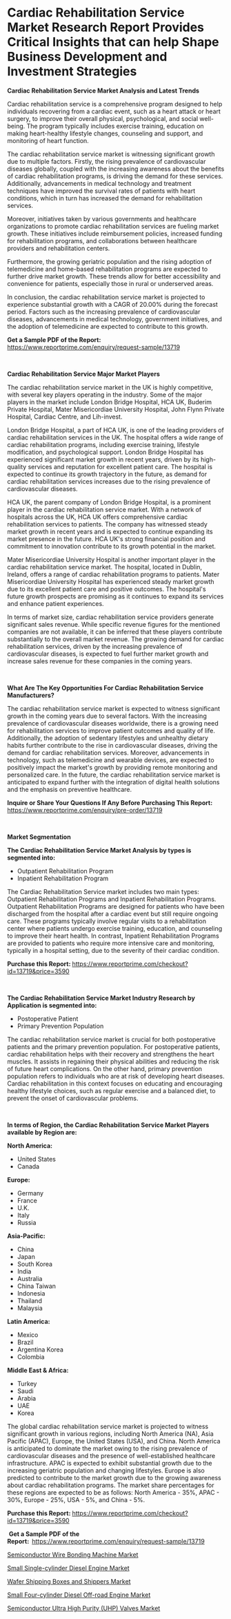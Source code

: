 <p><h1>Cardiac Rehabilitation Service Market Research Report Provides Critical Insights that can help Shape Business Development and Investment Strategies</h1></p><p><strong>Cardiac Rehabilitation Service Market Analysis and Latest Trends</strong></p>
<p><p>Cardiac rehabilitation service is a comprehensive program designed to help individuals recovering from a cardiac event, such as a heart attack or heart surgery, to improve their overall physical, psychological, and social well-being. The program typically includes exercise training, education on making heart-healthy lifestyle changes, counseling and support, and monitoring of heart function.</p><p>The cardiac rehabilitation service market is witnessing significant growth due to multiple factors. Firstly, the rising prevalence of cardiovascular diseases globally, coupled with the increasing awareness about the benefits of cardiac rehabilitation programs, is driving the demand for these services. Additionally, advancements in medical technology and treatment techniques have improved the survival rates of patients with heart conditions, which in turn has increased the demand for rehabilitation services.</p><p>Moreover, initiatives taken by various governments and healthcare organizations to promote cardiac rehabilitation services are fueling market growth. These initiatives include reimbursement policies, increased funding for rehabilitation programs, and collaborations between healthcare providers and rehabilitation centers.</p><p>Furthermore, the growing geriatric population and the rising adoption of telemedicine and home-based rehabilitation programs are expected to further drive market growth. These trends allow for better accessibility and convenience for patients, especially those in rural or underserved areas.</p><p>In conclusion, the cardiac rehabilitation service market is projected to experience substantial growth with a CAGR of 20.00% during the forecast period. Factors such as the increasing prevalence of cardiovascular diseases, advancements in medical technology, government initiatives, and the adoption of telemedicine are expected to contribute to this growth.</p></p>
<p><strong>Get a Sample PDF of the Report:&nbsp;</strong> <a href="https://www.reportprime.com/enquiry/request-sample/13719">https://www.reportprime.com/enquiry/request-sample/13719</a></p>
<p>&nbsp;</p>
<p><strong>Cardiac Rehabilitation Service Major Market Players</strong></p>
<p><p>The cardiac rehabilitation service market in the UK is highly competitive, with several key players operating in the industry. Some of the major players in the market include London Bridge Hospital, HCA UK, Buderim Private Hospital, Mater Misericordiae University Hospital, John Flynn Private Hospital, Cardiac Centre, and Lih-invest. </p><p>London Bridge Hospital, a part of HCA UK, is one of the leading providers of cardiac rehabilitation services in the UK. The hospital offers a wide range of cardiac rehabilitation programs, including exercise training, lifestyle modification, and psychological support. London Bridge Hospital has experienced significant market growth in recent years, driven by its high-quality services and reputation for excellent patient care. The hospital is expected to continue its growth trajectory in the future, as demand for cardiac rehabilitation services increases due to the rising prevalence of cardiovascular diseases.</p><p>HCA UK, the parent company of London Bridge Hospital, is a prominent player in the cardiac rehabilitation service market. With a network of hospitals across the UK, HCA UK offers comprehensive cardiac rehabilitation services to patients. The company has witnessed steady market growth in recent years and is expected to continue expanding its market presence in the future. HCA UK's strong financial position and commitment to innovation contribute to its growth potential in the market.</p><p>Mater Misericordiae University Hospital is another important player in the cardiac rehabilitation service market. The hospital, located in Dublin, Ireland, offers a range of cardiac rehabilitation programs to patients. Mater Misericordiae University Hospital has experienced steady market growth due to its excellent patient care and positive outcomes. The hospital's future growth prospects are promising as it continues to expand its services and enhance patient experiences.</p><p>In terms of market size, cardiac rehabilitation service providers generate significant sales revenue. While specific revenue figures for the mentioned companies are not available, it can be inferred that these players contribute substantially to the overall market revenue. The growing demand for cardiac rehabilitation services, driven by the increasing prevalence of cardiovascular diseases, is expected to fuel further market growth and increase sales revenue for these companies in the coming years.</p></p>
<p>&nbsp;</p>
<p><strong>What Are The Key Opportunities For Cardiac Rehabilitation Service Manufacturers?</strong></p>
<p><p>The cardiac rehabilitation service market is expected to witness significant growth in the coming years due to several factors. With the increasing prevalence of cardiovascular diseases worldwide, there is a growing need for rehabilitation services to improve patient outcomes and quality of life. Additionally, the adoption of sedentary lifestyles and unhealthy dietary habits further contribute to the rise in cardiovascular diseases, driving the demand for cardiac rehabilitation services. Moreover, advancements in technology, such as telemedicine and wearable devices, are expected to positively impact the market's growth by providing remote monitoring and personalized care. In the future, the cardiac rehabilitation service market is anticipated to expand further with the integration of digital health solutions and the emphasis on preventive healthcare.</p></p>
<p><strong>Inquire or Share Your Questions If Any Before Purchasing This Report:</strong> <a href="https://www.reportprime.com/enquiry/pre-order/13719">https://www.reportprime.com/enquiry/pre-order/13719</a></p>
<p>&nbsp;</p>
<p><strong>Market Segmentation</strong></p>
<p><strong>The Cardiac Rehabilitation Service Market Analysis by types is segmented into:</strong></p>
<p><ul><li>Outpatient Rehabilitation Program</li><li>Inpatient Rehabilitation Program</li></ul></p>
<p><p>The Cardiac Rehabilitation Service market includes two main types: Outpatient Rehabilitation Programs and Inpatient Rehabilitation Programs. Outpatient Rehabilitation Programs are designed for patients who have been discharged from the hospital after a cardiac event but still require ongoing care. These programs typically involve regular visits to a rehabilitation center where patients undergo exercise training, education, and counseling to improve their heart health. In contrast, Inpatient Rehabilitation Programs are provided to patients who require more intensive care and monitoring, typically in a hospital setting, due to the severity of their cardiac condition.</p></p>
<p><strong>Purchase this Report:&nbsp;</strong><a href="https://www.reportprime.com/checkout?id=13719&price=3590">https://www.reportprime.com/checkout?id=13719&price=3590</a></p>
<p>&nbsp;</p>
<p><strong>The Cardiac Rehabilitation Service Market Industry Research by Application is segmented into:</strong></p>
<p><ul><li>Postoperative Patient</li><li>Primary Prevention Population</li></ul></p>
<p><p>The cardiac rehabilitation service market is crucial for both postoperative patients and the primary prevention population. For postoperative patients, cardiac rehabilitation helps with their recovery and strengthens the heart muscles. It assists in regaining their physical abilities and reducing the risk of future heart complications. On the other hand, primary prevention population refers to individuals who are at risk of developing heart diseases. Cardiac rehabilitation in this context focuses on educating and encouraging healthy lifestyle choices, such as regular exercise and a balanced diet, to prevent the onset of cardiovascular problems.</p></p>
<p>&nbsp;</p>
<p><strong>In terms of Region, the Cardiac Rehabilitation Service Market Players available by Region are:</strong></p>
<p>
    <p> <strong> North America: </strong>
        <ul>
            <li>United States</li>
            <li>Canada</li>
        </ul>
        </p> 
    <p> <strong> Europe: </strong>
        <ul>
            <li>Germany</li>
            <li>France</li>
            <li>U.K.</li>
            <li>Italy</li>
            <li>Russia</li>
        </ul>
        </p> 
    <p> <strong> Asia-Pacific: </strong>
        <ul>
            <li>China</li>
            <li>Japan</li>
            <li>South Korea</li>
            <li>India</li>
            <li>Australia</li>
            <li>China Taiwan</li>
            <li>Indonesia</li>
            <li>Thailand</li>
            <li>Malaysia</li>
        </ul>
        </p> 
    <p> <strong> Latin America: </strong>
        <ul>
            <li>Mexico</li>
            <li>Brazil</li>
            <li>Argentina Korea</li>
            <li>Colombia</li>
        </ul>
        </p> 
    <p> <strong> Middle East & Africa: </strong>
        <ul>
            <li>Turkey</li>
            <li>Saudi</li>
            <li>Arabia</li>
            <li>UAE</li>
            <li>Korea</li>
        </ul>
    </p>
    </p>
<p><p>The global cardiac rehabilitation service market is projected to witness significant growth in various regions, including North America (NA), Asia Pacific (APAC), Europe, the United States (USA), and China. North America is anticipated to dominate the market owing to the rising prevalence of cardiovascular diseases and the presence of well-established healthcare infrastructure. APAC is expected to exhibit substantial growth due to the increasing geriatric population and changing lifestyles. Europe is also predicted to contribute to the market growth due to the growing awareness about cardiac rehabilitation programs. The market share percentages for these regions are expected to be as follows: North America - 35%, APAC - 30%, Europe - 25%, USA - 5%, and China - 5%.</p></p>
<p><strong>Purchase this Report: </strong><a href="https://www.reportprime.com/checkout?id=13719&price=3590">https://www.reportprime.com/checkout?id=13719&price=3590</a></p>
<p>&nbsp;<strong>Get a Sample PDF of the Report:&nbsp;&nbsp;</strong><a href="https://www.reportprime.com/enquiry/request-sample/13719">https://www.reportprime.com/enquiry/request-sample/13719</a></p>
<p><strong></strong></p>
<p><p><a href="https://medium.com/@lawrenceburns7577/semiconductor-wire-bonding-machine-market-size-reveals-the-best-marketing-channels-in-global-7c8cbfbb3b57">Semiconductor Wire Bonding Machine Market</a></p><p><a href="https://medium.com/@lawrenceburns7577/small-single-cylinder-diesel-engine-market-insight-market-trends-growth-forecasted-from-2023-to-797508db047f">Small Single-cylinder Diesel Engine Market</a></p><p><a href="https://medium.com/@lawrenceburns7577/wafer-shipping-boxes-and-shippers-market-the-key-to-successful-business-strategy-forecast-till-553f61bd347a">Wafer Shipping Boxes and Shippers Market</a></p><p><a href="https://medium.com/@lawrenceburns7577/small-four-cylinder-diesel-off-road-engine-market-competitive-analysis-market-trends-and-forecast-042b08ae248b">Small Four-cylinder Diesel Off-road Engine Market</a></p><p><a href="https://medium.com/@lawrenceburns7577/semiconductor-ultra-high-purity-uhp-valves-market-the-key-to-successful-business-strategy-b9152dd2e629">Semiconductor Ultra High Purity (UHP) Valves Market</a></p></p>